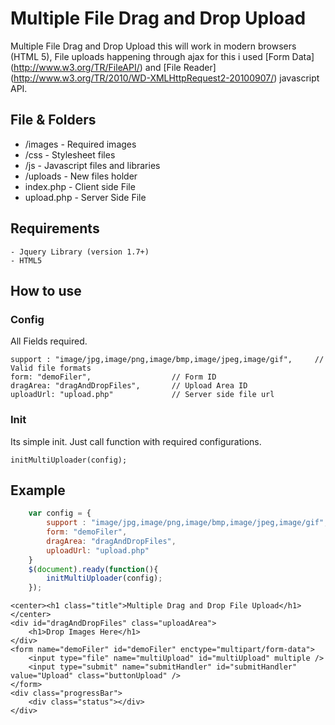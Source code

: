 # Multiple File Drag and Drop Upload

Multiple File Drag and Drop Upload this will work in modern browsers (HTML 5), File uploads happening through ajax
for this i used [Form Data] (http://www.w3.org/TR/FileAPI/) and [File Reader] (http://www.w3.org/TR/2010/WD-XMLHttpRequest2-20100907/) javascript API.

## File & Folders

 - /images 	-	Required images
 - /css 	-	Stylesheet files
 - /js  	-	Javascript files and libraries
 - /uploads	-  	New files holder
 - index.php -	Client side File
 - upload.php -	Server Side File

## Requirements

	- Jquery Library (version 1.7+)
	- HTML5

## How to use
	
### Config
	
All Fields required.
	
	support : "image/jpg,image/png,image/bmp,image/jpeg,image/gif",		// Valid file formats
	form: "demoFiler",					// Form ID
	dragArea: "dragAndDropFiles",		// Upload Area ID
	uploadUrl: "upload.php"				// Server side file url
	
### Init

 Its simple init. Just call function with required configurations.
 
 	initMultiUploader(config);	

## Example

```javascript
	var config = {
		support : "image/jpg,image/png,image/bmp,image/jpeg,image/gif",	
		form: "demoFiler",					
		dragArea: "dragAndDropFiles",		
		uploadUrl: "upload.php"				
	}
	$(document).ready(function(){
		initMultiUploader(config);
	});
```	
	
	<center><h1 class="title">Multiple Drag and Drop File Upload</h1></center>
	<div id="dragAndDropFiles" class="uploadArea">
		<h1>Drop Images Here</h1>
	</div>
	<form name="demoFiler" id="demoFiler" enctype="multipart/form-data">
		<input type="file" name="multiUpload" id="multiUpload" multiple />
		<input type="submit" name="submitHandler" id="submitHandler" value="Upload" class="buttonUpload" />
	</form>
	<div class="progressBar">
		<div class="status"></div>
	</div>	

	